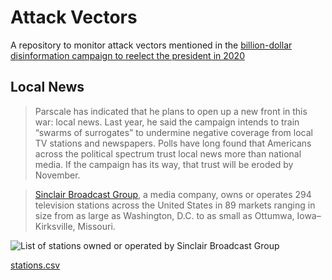 # Attack Vectors

A repository to monitor attack vectors mentioned in the [billion-dollar disinformation campaign to reelect the president in 2020](https://www.theatlantic.com/magazine/archive/2020/03/the-2020-disinformation-war/605530/)

## Local News

>Parscale has indicated that he plans to open up a new front in this war: local news. Last year, he said the campaign intends to train “swarms of surrogates” to undermine negative coverage from local TV stations and newspapers. Polls have long found that Americans across the political spectrum trust local news more than national media. If the campaign has its way, that trust will be eroded by November.

>[Sinclair Broadcast Group](https://en.wikipedia.org/wiki/List_of_stations_owned_or_operated_by_Sinclair_Broadcast_Group), a media company, owns or operates 294 television stations across the United States in 89 markets ranging in size from as large as Washington, D.C. to as small as Ottumwa, Iowa–Kirksville, Missouri.

![List of stations owned or operated by Sinclair Broadcast Group](https://github.com/MassMove/AttackVectors/raw/master/LocalNews/stations.png?raw=true "List of stations owned or operated by Sinclair Broadcast Group")

[stations.csv](https://github.com/MassMove/AttackVectors/blob/master/LocalNews/stations.csv)